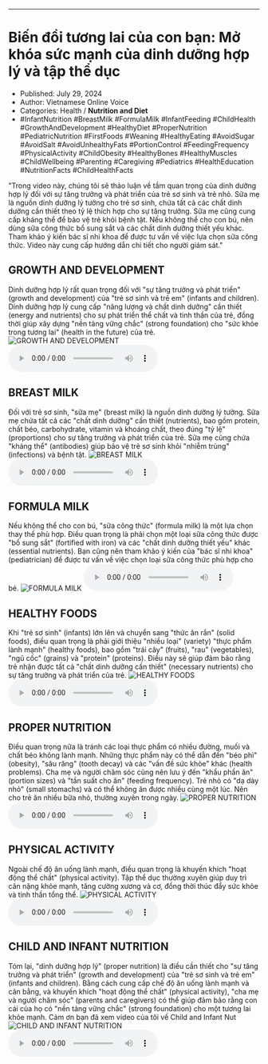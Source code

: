 
---

# Biến đổi tương lai của con bạn: Mở khóa sức mạnh của dinh dưỡng hợp lý và tập thể dục

- Published: July 29, 2024
- Author: Vietnamese Online Voice
- Categories: Health / **Nutrition and Diet**
- #InfantNutrition #BreastMilk #FormulaMilk #InfantFeeding #ChildHealth #GrowthAndDevelopment #HealthyDiet #ProperNutrition #PediatricNutrition #FirstFoods #Weaning #HealthyEating #AvoidSugar #AvoidSalt #AvoidUnhealthyFats #PortionControl #FeedingFrequency #PhysicalActivity #ChildObesity #HealthyBones #HealthyMuscles #ChildWellbeing #Parenting #Caregiving #Pediatrics #HealthEducation #NutritionFacts #ChildHealthFacts

"Trong video này, chúng tôi sẽ thảo luận về tầm quan trọng của dinh dưỡng hợp lý đối với sự tăng trưởng và phát triển của trẻ sơ sinh và trẻ nhỏ. Sữa mẹ là nguồn dinh dưỡng lý tưởng cho trẻ sơ sinh, chứa tất cả các chất dinh dưỡng cần thiết theo tỷ lệ thích hợp cho sự tăng trưởng. Sữa mẹ cũng cung cấp kháng thể để bảo vệ trẻ khỏi bệnh tật. Nếu không thể cho con bú, nên dùng sữa công thức bổ sung sắt và các chất dinh dưỡng thiết yếu khác. Tham khảo ý kiến ​​bác sĩ nhi khoa để được tư vấn về việc lựa chọn sữa công thức. Video này cung cấp hướng dẫn chi tiết cho người giám sát."


## GROWTH AND DEVELOPMENT

Dinh dưỡng hợp lý rất quan trọng đối với "sự tăng trưởng và phát triển" (growth and development) của "trẻ sơ sinh và trẻ em" (infants and children). Dinh dưỡng hợp lý cung cấp "năng lượng và chất dinh dưỡng" cần thiết (energy and nutrients) cho sự phát triển thể chất và tinh thần của trẻ, đồng thời giúp xây dựng "nền tảng vững chắc" (strong foundation) cho "sức khỏe trong tương lai" (health in the future) của trẻ.
![GROWTH AND DEVELOPMENT](https://http-archiver-apis-production-80.schnworks.com/storage/images/transitions/2024-07-29/transition--16659783385-Montserrat-Bold-512DA8.jpg)
<audio controls>
    <source src="https://http-archiver-apis-production-80.schnworks.com/storage/storage/audio/file-24479349828.mp3" type="audio/mpeg">
</audio>



## BREAST MILK

Đối với trẻ sơ sinh, "sữa mẹ" (breast milk) là nguồn dinh dưỡng lý tưởng. Sữa mẹ chứa tất cả các "chất dinh dưỡng" cần thiết (nutrients), bao gồm protein, chất béo, carbohydrate, vitamin và khoáng chất, theo đúng "tỷ lệ" (proportions) cho sự tăng trưởng và phát triển của trẻ. Sữa mẹ cũng chứa "kháng thể" (antibodies) giúp bảo vệ trẻ sơ sinh khỏi "nhiễm trùng" (infections) và bệnh tật.
![BREAST MILK](https://http-archiver-apis-production-80.schnworks.com/storage/images/transitions/2024-07-29/transition-30737193335-Montserrat-SemiBold-512DA8.jpg)
<audio controls>
    <source src="https://http-archiver-apis-production-80.schnworks.com/storage/storage/audio/file-24056734099.mp3" type="audio/mpeg">
</audio>



## FORMULA MILK

Nếu không thể cho con bú, "sữa công thức" (formula milk) là một lựa chọn thay thế phù hợp. Điều quan trọng là phải chọn một loại sữa công thức được "bổ sung sắt" (fortified with iron) và các "chất dinh dưỡng thiết yếu" khác (essential nutrients). Bạn cũng nên tham khảo ý kiến ​​của "bác sĩ nhi khoa" (pediatrician) để được tư vấn về việc chọn loại sữa công thức phù hợp cho bé.
![FORMULA MILK](https://http-archiver-apis-production-80.schnworks.com/storage/images/transitions/2024-07-29/transition-16846323250-Montserrat-ExtraBold-004895.jpg)
<audio controls>
    <source src="https://http-archiver-apis-production-80.schnworks.com/storage/storage/audio/file-6514568966.mp3" type="audio/mpeg">
</audio>



## HEALTHY FOODS

Khi "trẻ sơ sinh" (infants) lớn lên và chuyển sang "thức ăn rắn" (solid foods), điều quan trọng là phải giới thiệu "nhiều loại" (variety) "thực phẩm lành mạnh" (healthy foods), bao gồm "trái cây" (fruits), "rau" (vegetables), "ngũ cốc" (grains) và "protein" (proteins). Điều này sẽ giúp đảm bảo rằng trẻ nhận được tất cả "chất dinh dưỡng cần thiết" (necessary nutrients) cho sự tăng trưởng và phát triển của trẻ.
![HEALTHY FOODS](https://http-archiver-apis-production-80.schnworks.com/storage/images/transitions/2024-07-29/transition--29783096727-Montserrat-Bold-512DA8.jpg)
<audio controls>
    <source src="https://http-archiver-apis-production-80.schnworks.com/storage/storage/audio/file-14543953572.mp3" type="audio/mpeg">
</audio>



## PROPER NUTRITION

Điều quan trọng nữa là tránh các loại thực phẩm có nhiều đường, muối và chất béo không lành mạnh. Những thực phẩm này có thể dẫn đến "béo phì" (obesity), "sâu răng" (tooth decay) và các "vấn đề sức khỏe" khác (health problems). Cha mẹ và người chăm sóc cũng nên lưu ý đến "khẩu phần ăn" (portion sizes) và "tần suất cho ăn" (feeding frequency). Trẻ nhỏ có "dạ dày nhỏ" (small stomachs) và có thể không ăn được nhiều cùng một lúc. Nên cho trẻ ăn nhiều bữa nhỏ, thường xuyên trong ngày.
![PROPER NUTRITION](https://http-archiver-apis-production-80.schnworks.com/storage/images/transitions/2024-07-29/transition--21230483759-Montserrat-Regular-7B1FA2.jpg)
<audio controls>
    <source src="https://http-archiver-apis-production-80.schnworks.com/storage/storage/audio/file-43350587555.mp3" type="audio/mpeg">
</audio>



## PHYSICAL ACTIVITY

Ngoài chế độ ăn uống lành mạnh, điều quan trọng là khuyến khích "hoạt động thể chất" (physical activity). Tập thể dục thường xuyên giúp duy trì cân nặng khỏe mạnh, tăng cường xương và cơ, đồng thời thúc đẩy sức khỏe và tinh thần tổng thể.
![PHYSICAL ACTIVITY](https://http-archiver-apis-production-80.schnworks.com/storage/images/transitions/2024-07-29/transition--6738513033-Montserrat-Medium-303F9F.jpg)
<audio controls>
    <source src="https://http-archiver-apis-production-80.schnworks.com/storage/storage/audio/file-28045623895.mp3" type="audio/mpeg">
</audio>



## CHILD AND INFANT NUTRITION

Tóm lại, "dinh dưỡng hợp lý" (proper nutrition) là điều cần thiết cho "sự tăng trưởng và phát triển" (growth and development) của "trẻ sơ sinh và trẻ em" (infants and children). Bằng cách cung cấp chế độ ăn uống lành mạnh và cân bằng, và khuyến khích "hoạt động thể chất" (physical activity), "cha mẹ và người chăm sóc" (parents and caregivers) có thể giúp đảm bảo rằng con cái của họ có "nền tảng vững chắc" (strong foundation) cho một tương lai khỏe mạnh. Cảm ơn bạn đã xem video của tôi về Child and Infant Nut
![CHILD AND INFANT NUTRITION](https://http-archiver-apis-production-80.schnworks.com/storage/images/transitions/2024-07-29/transition-12532235661-Montserrat-Medium-880E4F.jpg)
<audio controls>
    <source src="https://http-archiver-apis-production-80.schnworks.com/storage/storage/audio/file-13576268966.mp3" type="audio/mpeg">
</audio>

